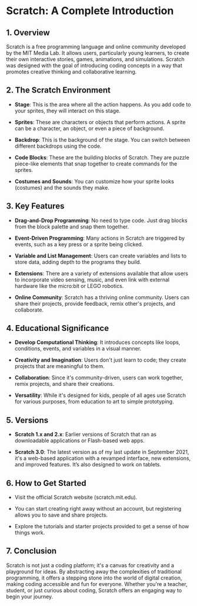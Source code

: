 # Scratch: A Complete Introduction

## 1. Overview
Scratch is a free programming language and online community developed by the MIT Media Lab. It allows users, particularly young learners, to create their own interactive stories, games, animations, and simulations. Scratch was designed with the goal of introducing coding concepts in a way that promotes creative thinking and collaborative learning.

## 2. The Scratch Environment
- **Stage**: This is the area where all the action happens. As you add code to your sprites, they will interact on this stage.
  
- **Sprites**: These are characters or objects that perform actions. A sprite can be a character, an object, or even a piece of background.
  
- **Backdrop**: This is the background of the stage. You can switch between different backdrops using the code.
  
- **Code Blocks**: These are the building blocks of Scratch. They are puzzle piece-like elements that snap together to create commands for the sprites.
  
- **Costumes and Sounds**: You can customize how your sprite looks (costumes) and the sounds they make.

## 3. Key Features
- **Drag-and-Drop Programming**: No need to type code. Just drag blocks from the block palette and snap them together.
  
- **Event-Driven Programming**: Many actions in Scratch are triggered by events, such as a key press or a sprite being clicked.
  
- **Variable and List Management**: Users can create variables and lists to store data, adding depth to the programs they build.
  
- **Extensions**: There are a variety of extensions available that allow users to incorporate video sensing, music, and even link with external hardware like the micro:bit or LEGO robotics.
  
- **Online Community**: Scratch has a thriving online community. Users can share their projects, provide feedback, remix other's projects, and collaborate.

## 4. Educational Significance
- **Develop Computational Thinking**: It introduces concepts like loops, conditions, events, and variables in a visual manner.
  
- **Creativity and Imagination**: Users don't just learn to code; they create projects that are meaningful to them.
  
- **Collaboration**: Since it's community-driven, users can work together, remix projects, and share their creations.
  
- **Versatility**: While it's designed for kids, people of all ages use Scratch for various purposes, from education to art to simple prototyping.

## 5. Versions
- **Scratch 1.x and 2.x**: Earlier versions of Scratch that ran as downloadable applications or Flash-based web apps.
  
- **Scratch 3.0**: The latest version as of my last update in September 2021, it's a web-based application with a revamped interface, new extensions, and improved features. It’s also designed to work on tablets.

## 6. How to Get Started
- Visit the official Scratch website (scratch.mit.edu).
  
- You can start creating right away without an account, but registering allows you to save and share projects.
  
- Explore the tutorials and starter projects provided to get a sense of how things work.

## 7. Conclusion
Scratch is not just a coding platform; it's a canvas for creativity and a playground for ideas. By abstracting away the complexities of traditional programming, it offers a stepping stone into the world of digital creation, making coding accessible and fun for everyone. Whether you're a teacher, student, or just curious about coding, Scratch offers an engaging way to begin your journey.

